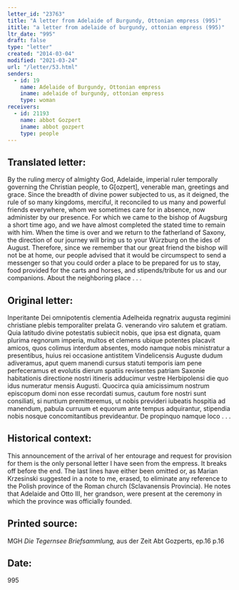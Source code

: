 ```yaml
---
letter_id: "23763"
title: "A letter from Adelaide of Burgundy, Ottonian empress (995)"
ititle: "a letter from adelaide of burgundy, ottonian empress (995)"
ltr_date: "995"
draft: false
type: "letter"
created: "2014-03-04"
modified: "2021-03-24"
url: "/letter/53.html"
senders:
  - id: 19
    name: Adelaide of Burgundy, Ottonian empress
    iname: adelaide of burgundy, ottonian empress
    type: woman
receivers:
  - id: 21193
    name: abbot Gozpert
    iname: abbot gozpert
    type: people
---
```

<h2> Translated letter:</h2>By the ruling mercy of almighty God, Adelaide, imperial ruler temporally governing the Christian people, to G[ozpert], venerable man, greetings and grace.
Since the breadth of divine power subjected to us, as it deigned, the rule of so many kingdoms, merciful, it reconciled to us many and powerful friends everywhere, whom we sometimes care for in absence, now administer by our presence.  For which we came to the bishop of Augsburg a short time ago, and we have almost completed the stated time to remain with him.  When the time is over and we return to the fatherland of Saxony, the direction of our journey will bring us to your Würzburg on the ides of August.  Therefore, since we remember that our great friend the bishop will not be at home, our people advised that it would be circumspect to send a messenger so that you could order a place to be prepared for us to stay, food provided for the carts and horses, and stipends/tribute for us and our companions.  About the neighboring place . . .
<h2 class="mt-4"> Original letter:</h2>Inperitante Dei omnipotentis clementia Adelheida regnatrix augusta regimini christiane plebis temporaliter prelata G. venerando viro salutem et gratiam.
Quia latitudo divine potestatis subiecit nobis, que ipsa est dignata, quam plurima regnorum imperia, multos et clemens ubique potentes placavit amicos, quos colimus interdum absentes, modo namque nobis ministratur a presentibus, huius rei occasione antistitem Vindelicensis Auguste dudum adiveramus, aput quem manendi cursus statuti temporis iam pene perfeceramus et evolutis dierum spatiis revisentes patriam Saxonie habitationis directione nostri itineris adducimur vestre Herbipolensi die quo idus numeratur mensis Augusti. Quocirca quia amicissimum nostrum episcopum domi non esse recordati sumus, cautum fore nostri sunt consiliati, si nuntium premitteremus, ut nobis previderi iubeatis
hospitia ad manendum, pabula curruum et equorum ante tempus adquirantur, stipendia nobis nosque concomitantibus prevideantur. De propinquo namque loco . . .
<h2 class="mt-4"> Historical context:</h2>This announcement of the arrival of her entourage and request for provision for them is the only personal letter I have seen from the empress.  It breaks off before the end.  The last lines have either been omitted or, as Marian Krzesinski suggested in a note to me, erased, to eliminate any reference to the Polish province of the Roman church (Sclavanensis Provincia).  He notes that Adelaide and Otto III, her grandson, were present at the ceremony in which the province was officially founded.
<h2 class="mt-4"> Printed source:</h2><p>MGH <em>Die Tegernsee Briefsammlung,</em> aus der Zeit Abt Gozperts, ep.16 p.16</p><h2 class="mt-4"> Date:</h2>995